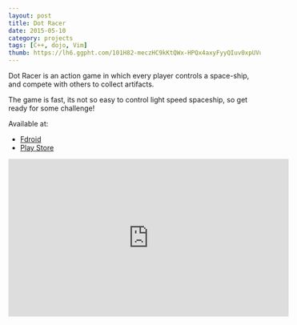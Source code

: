```yaml
---
layout: post
title: Dot Racer
date: 2015-05-10
category: projects
tags: [C++, dojo, Vim]
thumb: https://lh6.ggpht.com/101H82-meczHC9kKtQWx-HPQx4axyFyyQIuv0xpUVuUofkX-i9p5m_rGhKSQ5GINlw4=h80
---
```



Dot Racer is an action game in which every player controls a space-ship, and
compete with others to collect artifacts. 

The game is fast, its not so easy to control light speed spaceship, so get
ready for some challenge!

Available at:

* [Fdroid](https://f-droid.org/repository/browse/?fdfilter=dot&fdid=se.traffar.dot_race)
* [Play Store](https://play.google.com/store/apps/details?id=se.traffar.dot_race)

<iframe width="560" height="315" src="https://www.youtube.com/watch?v=S7a6O9vwAl0" frameborder="0" allowfullscreen></iframe>
